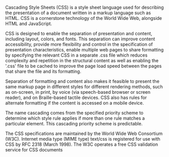 Cascading Style Sheets (CSS) is a style sheet language used for describing the presentation of a document written in a markup language such as HTML.
CSS is a cornerstone technology of the World Wide Web, alongside HTML and JavaScript.

CSS is designed to enable the separation of presentation and content, including layout, colors, and fonts.
This separation can improve content accessibility, provide more flexibility and control in the specification of presentation characteristics, enable multiple web pages to share formatting by specifying the relevant CSS in a separate .css file which reduces complexity and repetition in the structural content as well as enabling the '.css' file to be cached to improve the page load speed between the pages that share the file and its formatting.

Separation of formatting and content also makes it feasible to present the same markup page in different styles for different rendering methods, such as on-screen, in print, by voice (via speech-based browser or screen reader), and on Braille-based tactile devices.
CSS also has rules for alternate formatting if the content is accessed on a mobile device.

The name cascading comes from the specified priority scheme to determine which style rule applies if more than one rule matches a particular element. This cascading priority scheme is predictable.

The CSS specifications are maintained by the World Wide Web Consortium (W3C).
Internet media type (MIME type) text/css is registered for use with CSS by RFC 2318 (March 1998). The W3C operates a free CSS validation service for CSS documents
